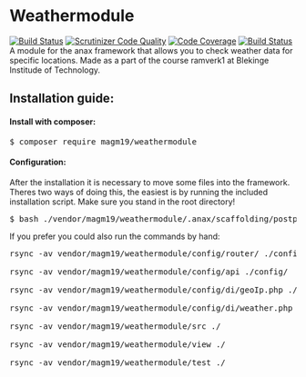 # Weathermodule
[![Build Status](https://www.travis-ci.com/maxrsg/weathermodule.svg?branch=main)](https://www.travis-ci.com/maxrsg/weathermodule)
[![Scrutinizer Code Quality](https://scrutinizer-ci.com/g/maxrsg/weathermodule/badges/quality-score.png?b=main)](https://scrutinizer-ci.com/g/maxrsg/weathermodule/?branch=main)
[![Code Coverage](https://scrutinizer-ci.com/g/maxrsg/weathermodule/badges/coverage.png?b=main)](https://scrutinizer-ci.com/g/maxrsg/weathermodule/?branch=main)
[![Build Status](https://scrutinizer-ci.com/g/maxrsg/weathermodule/badges/build.png?b=main)](https://scrutinizer-ci.com/g/maxrsg/weathermodule/build-status/main)
<br>
A module for the anax framework that allows you to check weather data for specific locations. Made as a part of the course
ramverk1 at Blekinge Institude of Technology.

## Installation guide:
#### Install with composer:

<pre>
$ composer require magm19/weathermodule
</pre>

#### Configuration:
After the installation it is necessary to move some files into the framework.
Theres two ways of doing this, the easiest is by running the included installation script.
Make sure you stand in the root directory!

<pre>
$ bash ./vendor/magm19/weathermodule/.anax/scaffolding/postprocess.d/701_weathermodule.bash
</pre>

If you prefer you could also run the commands by hand:

<pre>
rsync -av vendor/magm19/weathermodule/config/router/ ./config/router

rsync -av vendor/magm19/weathermodule/config/api ./config/

rsync -av vendor/magm19/weathermodule/config/di/geoIp.php ./config/di

rsync -av vendor/magm19/weathermodule/config/di/weather.php ./config/di

rsync -av vendor/magm19/weathermodule/src ./

rsync -av vendor/magm19/weathermodule/view ./

rsync -av vendor/magm19/weathermodule/test ./
</pre>

